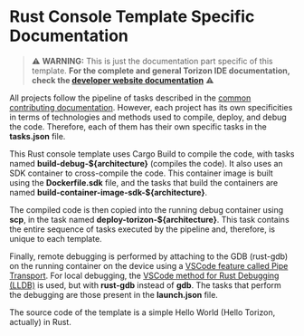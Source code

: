 # Rust Console Template Specific Documentation


> ⚠️ **WARNING:**  This is just the documentation part specific of this template. **For the complete and general Torizon IDE documentation, check the [developer website documentation](https://developer.toradex.com/torizon/application-development/ide-extension/)** ⚠️

All projects follow the pipeline of tasks described in the [common contributing documentation](https://github.com/toradex/vscode-torizon-templates/blob/bookworm/CONTRIBUTING.md#contributing-templates). However, each project has its own specificities in terms of technologies and methods used to compile, deploy, and debug the code. Therefore, each of them has their own specific tasks in the **tasks.json** file.

This Rust console template uses Cargo Build to compile the code, with tasks named **build-debug-\${architecture}** (compiles the code). It also uses an SDK container to cross-compile the code. This container image is built using the **Dockerfile.sdk** file, and the tasks that build the containers are named **build-container-image-sdk-\${architecture}**.

The compiled code is then copied into the running debug container using **scp**, in the task named **deploy-torizon-\${architecture}**. This task contains the entire sequence of tasks executed by the pipeline and, therefore, is unique to each template.

Finally, remote debugging is performed by attaching to the GDB (rust-gdb) on the running container on the device using a [VSCode feature called Pipe Transport](https://code.visualstudio.com/docs/cpp/pipe-transport). For local debugging, the [VSCode method for Rust Debugging (LLDB)](https://code.visualstudio.com/docs/cpp/launch-json-reference) is used, but with **rust-gdb** instead of **gdb**. The tasks that perform the debugging are those present in the **launch.json** file.

The source code of the template is a simple Hello World (Hello Torizon, actually) in Rust.
